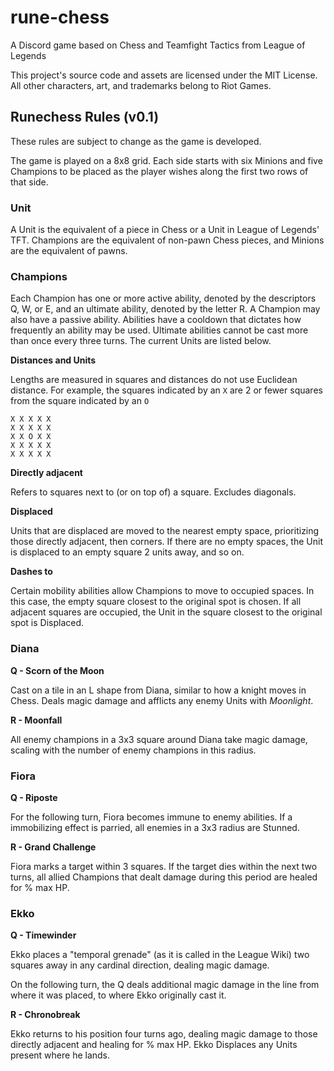 # rune-chess

A Discord game based on Chess and Teamfight Tactics from League of Legends

This project's source code and assets are licensed under the MIT License. All other characters, art, and trademarks belong to Riot Games.

## Runechess Rules (v0.1)

These rules are subject to change as the game is developed.

The game is played on a 8x8 grid. Each side starts with six Minions and five Champions to be placed as the player wishes along the first two rows of that side.

### Unit

A Unit is the equivalent of a piece in Chess or a Unit in League of Legends' TFT. Champions are the equivalent of non-pawn Chess pieces, and Minions are the equivalent of pawns.

### Champions

Each Champion has one or more active ability, denoted by the descriptors Q, W, or E, and an ultimate ability, denoted by the letter R. A Champion may also have a passive ability. Abilities have a cooldown that dictates how frequently an ability may be used. Ultimate abilities cannot be cast more than once every three turns. The current Units are listed below.

**Distances and Units**

Lengths are measured in squares and distances do not use Euclidean distance. For example, the squares indicated by an `X` are 2 or fewer squares from the square indicated by an `O`

```
X X X X X
X X X X X
X X O X X
X X X X X
X X X X X
```

**Directly adjacent**

Refers to squares next to (or on top of) a square. Excludes diagonals.

**Displaced**

Units that are displaced are moved to the nearest empty space, prioritizing those directly adjacent, then corners. If there are no empty spaces, the Unit is displaced to an empty square 2 units away, and so on.

**Dashes to**

Certain mobility abilities allow Champions to move to occupied spaces. In this case, the empty square closest to the original spot is chosen. If all adjacent squares are occupied, the Unit in the square closest to the original spot is Displaced.

### Diana

**Q - Scorn of the Moon**

Cast on a tile in an L shape from Diana, similar to how a knight moves in Chess. Deals magic damage and afflicts any enemy Units with _Moonlight_.

**R - Moonfall**

All enemy champions in a 3x3 square around Diana take magic damage, scaling with the number of enemy champions in this radius.

### Fiora

**Q - Riposte**

For the following turn, Fiora becomes immune to enemy abilities. If a immobilizing effect is parried, all enemies in a 3x3 radius are Stunned.

**R - Grand Challenge**

Fiora marks a target within 3 squares. If the target dies within the next two turns, all allied Champions that dealt damage during this period are healed for % max HP.

### Ekko

**Q - Timewinder**

Ekko places a "temporal grenade" (as it is called in the League Wiki) two squares away in any cardinal direction, dealing magic damage.

On the following turn, the Q deals additional magic damage in the line from where it was placed, to where Ekko originally cast it.

**R - Chronobreak**

Ekko returns to his position four turns ago, dealing magic damage to those directly adjacent and healing for % max HP. Ekko Displaces any Units present where he lands.
